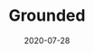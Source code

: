 ---
layout: album
date: 2020-07-28
title: Grounded
developer: Obsidian Entertainment
card-image: 4
card-offset: 0
banner-image: 21
banner-offset: 0
---